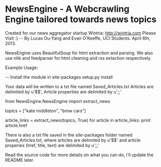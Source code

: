 # NewsEngine - A Webcrawling Engine tailored towards news topics
 Created for our news aggregator startup Wintria: http://wintria.com    Please Visit :)
        -- By Lucas Ou-Yang and Evan O'Keeffe, UCI Students. April 6th, 2013.

NewsEngine uses BeautifulSoup for html extraction and parsing.
We also use nltk and feedparser for html cleaning and rss extaction respectively.

Example Usage:

-- Install the module in site-packages
setup.py install

Your data will be written to a txt file named Saved_Articles.txt
Articles are delimited by u'$$', Article properties are delimited by u';;'

from NewsEngine.NewsEngine import extract_news

topics = ["kate middleton", "bmw cars"]

article_links = extract_news(topics, True)
for article in article_links:
    print article.href

There is also a txt file saved in the site-packages folder
named Saved_Articles.txt, where articles are delimited by u'$$' and
article properies (href, title, text) are delimited by u';;'

Read the source code for more details on what you can do, i'll update the README later.

